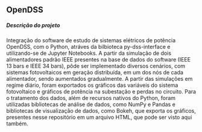 ## OpenDSS

##### Descrição do projeto

Integração do software de estudo de sistemas elétricos de potência OpenDSS, com o Python, atráves da bilbioteca py-dss-interface e utilizando-se de Jupyter Notebooks.
A partir da simulação de dois alimentadores padrão IEEE presentes na base de dados do software (IEEE 13 bars e IEEE 34 bars), pôde ser implementado diversos cenários,
com sistemas fotovoltaicos em geração distribuída, em um dos nós de cada alimentador, sendo aumentados gradualmente.
A partir das simulações em regime diário, foram exportados os gráficos das variáveis do sistema fotovoltaico e gráficos de potência na subestação e perdas no circuito. 
Para o tratamento dos dados, além de recursos nativos do Python, foram utilizadas bibliotecas de análise de dados, como NumPy e Pandas e bibliotecas de visualização
de dados, como Bokeh, que exporta os gráficos, presentes nesse repositório em um arquivo HTML, que pode ser visto aqui também.
